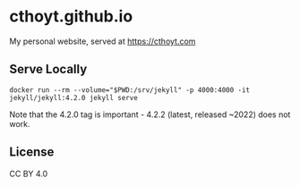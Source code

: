 # cthoyt.github.io

My personal website, served at https://cthoyt.com

## Serve Locally

```shell
docker run --rm --volume="$PWD:/srv/jekyll" -p 4000:4000 -it jekyll/jekyll:4.2.0 jekyll serve
```

Note that the 4.2.0 tag is important - 4.2.2 (latest, released ~2022) does not work.

## License

CC BY 4.0
